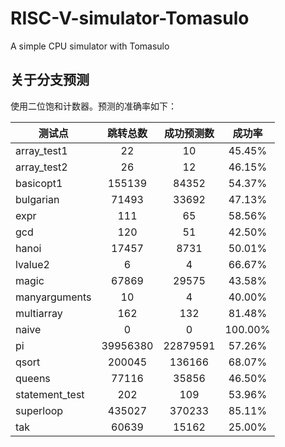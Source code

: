 # RISC-V-simulator-Tomasulo
A simple CPU simulator with Tomasulo



## 关于分支预测

使用二位饱和计数器。预测的准确率如下：

| 测试点         | 跳转总数 | 成功预测数 | 成功率  |
| -------------- | :------: | :--------: | :-----: |
| array_test1    |    22    |     10     | 45.45%  |
| array_test2    |    26    |     12     | 46.15%  |
| basicopt1      |  155139  |   84352    | 54.37%  |
| bulgarian      |  71493   |   33692    | 47.13%  |
| expr           |   111    |     65     | 58.56%  |
| gcd            |   120    |     51     | 42.50%  |
| hanoi          |  17457   |    8731    | 50.01%  |
| lvalue2        |    6     |     4      | 66.67%  |
| magic          |  67869   |   29575    | 43.58%  |
| manyarguments  |    10    |     4      | 40.00%  |
| multiarray     |   162    |    132     | 81.48%  |
| naive          |    0     |     0      | 100.00% |
| pi             | 39956380 |  22879591  | 57.26%  |
| qsort          |  200045  |   136166   | 68.07%  |
| queens         |  77116   |   35856    | 46.50%  |
| statement_test |   202    |    109     | 53.96%  |
| superloop      |  435027  |   370233   | 85.11%  |
| tak            |  60639   |   15162    | 25.00%  |
